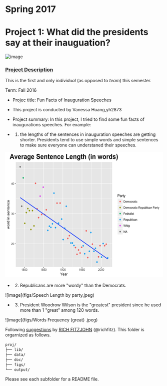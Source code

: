 # Spring 2017
# Project 1: What did the presidents say at their inauguation?

![image](figs/title.jpg)

### [Project Description](doc/)
This is the first and only *individual* (as opposed to *team*) this semester. 

Term: Fall 2016

+ Projec title: Fun Facts of Inauguration Speeches
+ This project is conducted by Vanessa Huang,yh2873

+ Project summary: In this project, I tried to find some fun facts of inaugurations speeches. For example: 


+ 1. the lengths of the sentences in inauguration speeches are getting shorter. Presidents tend to use simple words and simple sentences to make sure everyone can understaned their speeches. 


<img src="figs/Average Sentence Length.jpeg" alt="alt text" width="600" height="400">



+ 2. Republicans are more "wordy" than the Democrats. 


![image](figs/Speech Length by party.jpeg)



+ 3. President Woodrow Wilson is the "greatest" president since he used more than 1 "great" among 120 words.


![image](figs/Words Frequency (great) .jpeg)

Following [suggestions](http://nicercode.github.io/blog/2013-04-05-projects/) by [RICH FITZJOHN](http://nicercode.github.io/about/#Team) (@richfitz). This folder is orgarnized as follows.

```
proj/
├── lib/
├── data/
├── doc/
├── figs/
└── output/
```

Please see each subfolder for a README file.
